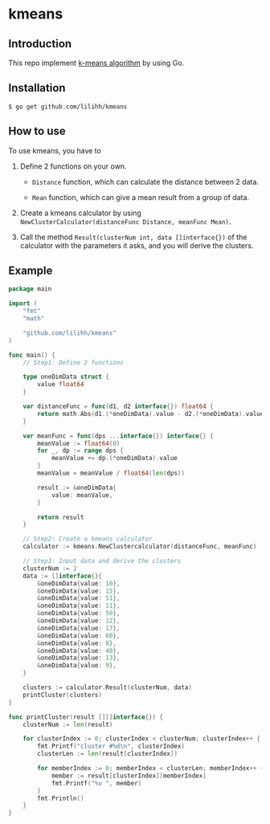 # kmeans

## Introduction
This repo implement [k-means algorithm](https://en.wikipedia.org/wiki/K-means_clustering) by using Go.

## Installation
```
$ go get github.com/lilihh/kmeans
```

## How to use
To use kmeans, you have to 
1. Define 2 functions on your own.

    * `Distance` function, which can calculate the distance between 2 data.

    * `Mean` function, which can give a mean result from a group of data.

2. Create a kmeans calculator by using `NewClusterCalculator(distanceFunc Distance, meanFunc Mean)`.
3. Call the method `Result(clusterNum int, data []interface{})` of the calculator with the parameters it asks, and you will derive the clusters.

## Example
```go
package main

import (
    "fmt"
    "math"

    "github.com/lilihh/kmeans"
)

func main() {
    // Step1: Define 2 functions

    type oneDimData struct {
    	value float64
    }

    var distanceFunc = func(d1, d2 interface{}) float64 {
    	return math.Abs(d1.(*oneDimData).value - d2.(*oneDimData).value)
    }

    var meanFunc = func(dps ...interface{}) interface{} {
    	meanValue := float64(0)
    	for _, dp := range dps {
    		meanValue += dp.(*oneDimData).value
    	}
    	meanValue = meanValue / float64(len(dps))

    	result := &oneDimData{
    		value: meanValue,
    	}

    	return result
    }

    // Step2: Create a kmeans calculator
    calculator := kmeans.NewClustercalculator(distanceFunc, meanFunc)

    // Step3: Input data and derive the clusters
    clusterNum := 2
    data := []interface{}{
    	&oneDimData{value: 10},
    	&oneDimData{value: 15},
    	&oneDimData{value: 51},
    	&oneDimData{value: 11},
    	&oneDimData{value: 50},
    	&oneDimData{value: 12},
    	&oneDimData{value: 17},
    	&oneDimData{value: 60},
    	&oneDimData{value: 8},
    	&oneDimData{value: 40},
    	&oneDimData{value: 13},
    	&oneDimData{value: 9},
    }

    clusters := calculator.Result(clusterNum, data)
    printCluster(clusters)
}

func printCluster(result [][]interface{}) {
	clusterNum := len(result)

	for clusterIndex := 0; clusterIndex < clusterNum; clusterIndex++ {
		fmt.Printf("cluster #%d\n", clusterIndex)
		clusterLen := len(result[clusterIndex])

		for memberIndex := 0; memberIndex < clusterLen; memberIndex++ {
			member := result[clusterIndex][memberIndex]
			fmt.Printf("%v ", member)
		}
		fmt.Println()
	}
}

```